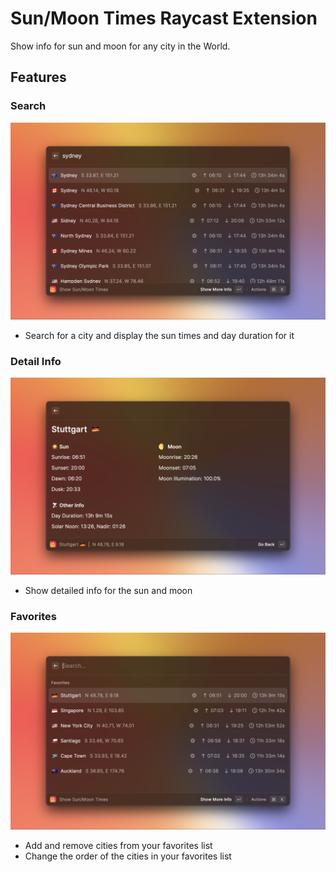 # Sun/Moon Times Raycast Extension

Show info for sun and moon for any city in the World.

## Features

### Search
![Search](./assets/sun-moon-times-1.png)
- Search for a city and display the sun times and day duration for it

### Detail Info
![Detail Info](./assets/sun-moon-times-3.png)
- Show detailed info for the sun and moon

### Favorites
![Favorites](./assets/sun-moon-times-2.png)
- Add and remove cities from your favorites list
- Change the order of the cities in your favorites list


